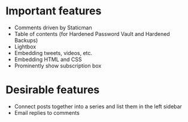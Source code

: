 # Important features

- Comments driven by Staticman
- Table of contents (for Hardened Password Vault and Hardened Backups)
- Lightbox
- Embedding tweets, videos, etc.
- Embedding HTML and CSS
- Prominently show subscription box

# Desirable features

- Connect posts together into a series and list them in the left sidebar
- Email replies to comments
